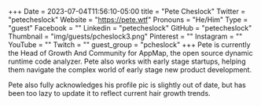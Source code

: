 +++
Date = 2023-07-04T11:56:10-05:00
title = "Pete Cheslock"
Twitter = "petecheslock"
Website = "https://pete.wtf"
Pronouns = "He/Him"
Type = "guest"
Facebook = ""
Linkedin = "petecheslock"
GitHub = "petecheslock"
Thumbnail = "img/guests/pcheslock3.png"
Pinterest = ""
Instagram = ""
YouTube = ""
Twitch = ""
guest_group = "pcheslock"
+++
Pete is currently the Head of Growth And Community for AppMap, the open source dynamic runtime code analyzer. Pete also works with early stage startups, helping them navigate the complex world of early stage new product development.

Pete also fully acknowledges his profile pic is slightly out of date, but has been too lazy to update it to reflect current hair growth trends.
